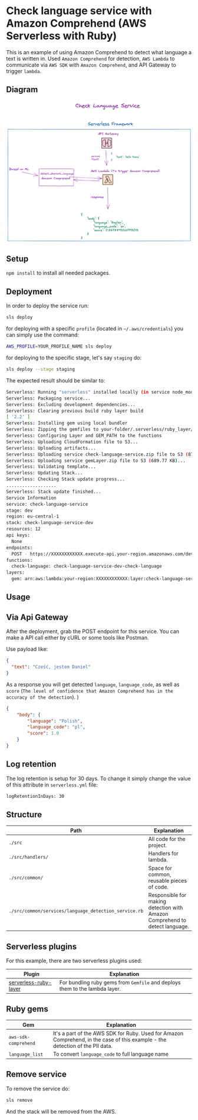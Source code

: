 # Check language service with Amazon Comprehend (AWS Serverless with Ruby)

This is an example of using Amazon Comprehend to detect what language a text is written in. Used `Amazon Comprehend` for detection, `AWS Lambda` to communicate via `AWS SDK` with `Amazon Comprehend`, and API Gateway to trigger `lambda`.


## Diagram

![draw](./images/draft-detect-language.png)

## Setup

`npm install` to install all needed packages.

## Deployment

In order to deploy the service run:

```bash
sls deploy
```

for deploying with a specific `profile` (located in `~/.aws/credentials`) you can simply use the command:

```bash
AWS_PROFILE=YOUR_PROFILE_NAME sls deploy
```

for deploying to the specific stage, let's say `staging` do:

```bash
sls deploy --stage staging
```

The expected result should be similar to:

```bash
Serverless: Running "serverless" installed locally (in service node_modules)
Serverless: Packaging service...
Serverless: Excluding development dependencies...
Serverless: Clearing previous build ruby layer build
[ '2.2' ]
Serverless: Installing gem using local bundler
Serverless: Zipping the gemfiles to your-folder/.serverless/ruby_layer/gemLayer.zip
Serverless: Configuring Layer and GEM_PATH to the functions
Serverless: Uploading CloudFormation file to S3...
Serverless: Uploading artifacts...
Serverless: Uploading service check-language-service.zip file to S3 (870.06 KB)...
Serverless: Uploading service gemLayer.zip file to S3 (689.77 KB)...
Serverless: Validating template...
Serverless: Updating Stack...
Serverless: Checking Stack update progress...
...................
Serverless: Stack update finished...
Service Information
service: check-language-service
stage: dev
region: eu-central-1
stack: check-language-service-dev
resources: 12
api keys:
  None
endpoints:
  POST - https://XXXXXXXXXXXX.execute-api.your-region.amazonaws.com/dev/language
functions:
  check-language: check-language-service-dev-check-language
layers:
  gem: arn:aws:lambda:your-region:XXXXXXXXXXXX:layer:check-language-service-dev-ruby-bundle:11
```

## Usage


## Via Api Gateway

  After the deployment, grab the POST endpoint for this service. You can make a API call either by cURL or some tools like Postman.

Use payload like:

```json
{
  "text": "Cześć, jestem Daniel"
}
```

As a response you will get detected `language`, `language_code`, as well as `score` (`The level of confidence that Amazon Comprehend has in the accuracy of the detection`).
)

```json
{
    "body": {
        "language": "Polish",
        "language_code": "pl",
        "score": 1.0
    }
}
```


## Log retention

The log retention is setup for 30 days. To change it simply change the value of this attribute in `serverless.yml` file:


```bash
logRetentionInDays: 30
```

## Structure

| Path                                          | Explanation                                                                                                                                                     |
|-----------------------------------------------|-----------------------------------------------------------------------------------------------------------------------------------------------------------------|
| `./src`                                       | All code for the project.                                                                                                                                       |
| `./src/handlers/`                   | Handlers for lambda.                                                                                                                                             |
| `./src/common/`                               | Space for common, reusable pieces of code.                                                                                                                      |      
| `./src/common/services/language_detection_service.rb` | Responsible for making detection with Amazon Comprehend to detect language. |       

## Serverless plugins

For this example, there are two serverless plugins used:

| Plugin                | Explanation                                                                                    |
|-----------------------|------------------------------------------------------------------------------------------------|
| [serverless-ruby-layer](https://www.npmjs.com/package/serverless-ruby-layer) | For bundling ruby gems from `Gemfile` and deploys them to the lambda layer.                      |

## Ruby gems

| Gem                | Explanation                                                                                                                    |
|--------------------|--------------------------------------------------------------------------------------------------------------------------------|
| `aws-sdk-comprehend` | It's a part of the AWS SDK for Ruby. Used for Amazon Comprehend, in the case of this example - the detection of the PII data.          |
| `language_list` | To convert `language_code` to full language name |

## Remove service

To remove the service do:

```bash
sls remove
```
And the stack will be removed from the AWS.
